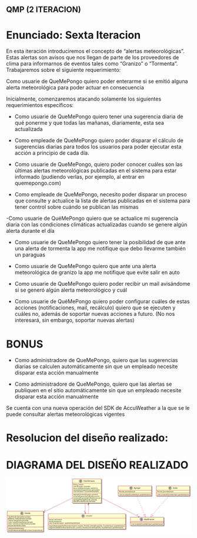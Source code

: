 ## QMP (2 ITERACION)

# Enunciado: Sexta Iteracion


En esta iteración introduciremos el concepto de “alertas meteorológicas”. Estas alertas son avisos que nos llegan de parte de los proveedores de clima para informarnos de eventos tales como “Granizo” o “Tormenta”. Trabajaremos sobre el siguiente requerimiento:

Como usuarie de QueMePongo quiero poder enterarme si se emitió alguna alerta meteorológica para poder actuar en consecuencia


Inicialmente, comenzaremos atacando solamente los siguientes requerimientos específicos:


- Como usuarie de QueMePongo quiero tener una sugerencia diaria de qué ponerme y que  todas las mañanas, diariamente, esta sea actualizada 

- Como empleade de QueMePongo quiero poder disparar el cálculo de sugerencias diarias para todos los usuarios para poder ejecutar esta acción a principio de cada día.

- Como usuarie de QueMePongo, quiero poder conocer cuáles son las últimas alertas meteorológicas publicadas en el sistema para estar informado (pudiendo verlas, por ejemplo, al entrar en quemepongo.com)

- Como empleade de QueMePongo, necesito poder disparar un proceso que consulte y actualice la lista de alertas publicadas en el sistema para tener control sobre cuándo se publican las mismas 

-Como usuarie de QuéMePongo quiero que se actualice mi sugerencia diaria con las condiciones climáticas actualizadas cuando se genere algún alerta durante el día 

- Como usuarie de QueMePongo quiero tener la posibilidad de que ante una alerta de tormenta la app me notifique que debo llevarme también un paraguas 

- Como usuarie de QueMePongo quiero que ante una alerta meteorológica de granizo la app  me notifique que evite salir en auto

- Como usuarie de QueMePongo quiero poder recibir un mail avisándome si se generó algún alerta meteorológico y cuál

- Como usuarie de QuéMePongo quiero poder configurar cuáles de estas acciones (notificaciones, mail, recálculo) quiero que se ejecuten y cuáles no, además de soportar nuevas acciones a futuro. (No nos interesará, sin embargo, soportar nuevas alertas)

# BONUS

- Como administradore de QueMePongo, quiero que las sugerencias diarias se calculen automáticamente sin que un empleado necesite disparar esta acción manualmente

- Como administradore de QueMePongo, quiero que las alertas se publiquen en el sitio automáticamente sin que un empleado necesite disparar esta acción manualmente




Se cuenta con una nueva operación del SDK de AccuWeather a la que se le puede consultar alertas meteorológicas vigentes 

# Resolucion del diseño realizado:



# DIAGRAMA DEL DISEÑO REALIZADO

![Im](src/main/java/QuintaIteracion/DiagramaDeClasesQuintaIteracion.png)
